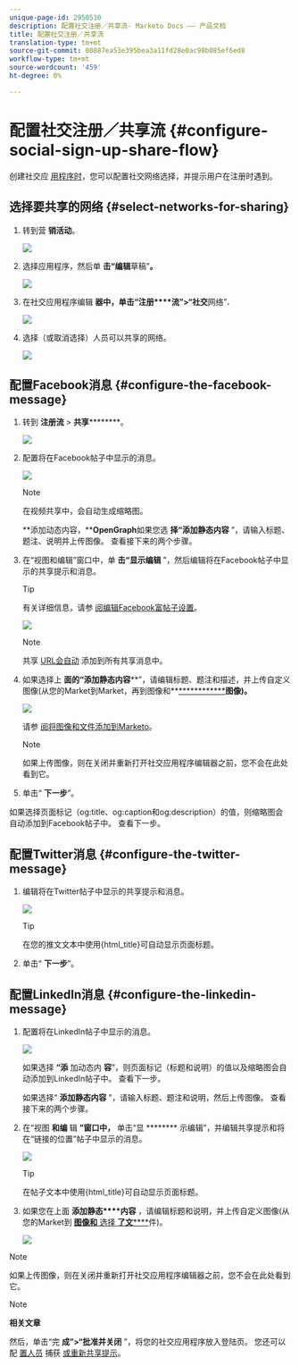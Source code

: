 ```yaml
---
unique-page-id: 2950530
description: 配置社交注册／共享流- Marketo Docs —— 产品文档
title: 配置社交注册／共享流
translation-type: tm+mt
source-git-commit: 00887ea53e395bea3a11fd28e0ac98b085ef6ed8
workflow-type: tm+mt
source-wordcount: '459'
ht-degree: 0%

---
```



# 配置社交注册／共享流 {#configure-social-sign-up-share-flow}

创建社交应 [用程序时](http://docs.marketo.com/display/docs/social)，您可以配置社交网络选择，并提示用户在注册时遇到。

## 选择要共享的网络 {#select-networks-for-sharing}

1. 转到营 **销活动**。

   ![](assets/ma-1.png)

1. 选择应用程序，然后单 **击“编辑**&#x200B;草稿”**。**

   ![](assets/image2014-9-22-13-3a57-3a43.png)

1. 在社交应用程序编辑 **器中，单击“注册****流”>“社交**&#x200B;网络”**.**

   ![](assets/three.png)

1. 选择（或取消选择）人员可以共享的网络。

   ![](assets/four.png)

## 配置Facebook消息 {#configure-the-facebook-message}

1. 转到 **注册流** > **共享**********。

   ![](assets/five.png)

1. 配置将在Facebook帖子中显示的消息。

   ![](assets/image2014-9-22-13-3a58-3a54.png)

   >[!NOTE]
   >
   >在视频共享中，会自动生成缩略图。

   **添加动态内容，****OpenGraph**&#x200B;如果您选 **择“添加静态内容** ”，请输入标题、题注、说明并上传图像。 查看接下来的两个步骤。

1. 在“视图和编辑”窗口中，单 **击“显示编辑** ”，然后编辑将在Facebook帖子中显示的共享提示和消息。

   >[!TIP]
   >
   >有关详细信息，请参 [阅编辑Facebook富帖子设置](../../../../product-docs/demand-generation/facebook/edit-facebook-rich-post-settings.md)。

   ![](assets/image2014-9-22-13-3a59-3a57.png)

   >[!NOTE]
   >
   >共享 [URL会自动](../../../../product-docs/demand-generation/social/social-functions/choose-the-share-url-for-a-social-app.md) 添加到所有共享消息中。

1. 如果选择上 **面的“添加静态内容****”，请编辑标题、题注和描述，并上传自定义图像(从您的Market到Market，再到图像和**[************](../../../../product-docs/demand-generation/images-and-files/add-images-and-files-to-marketo.md)**图像)。**

   ![](assets/image2014-9-22-14-3a1-3a11.png)

   请参 [阅将图像和文件添加到Marketo](../../../../product-docs/demand-generation/images-and-files/add-images-and-files-to-marketo.md)。

   >[!NOTE]
   >
   >如果上传图像，则在关闭并重新打开社交应用程序编辑器之前，您不会在此处看到它。

1. 单击“ **下一步**”。

如果选择页面标记（og:title、og:caption和og:description）的值，则缩略图会自动添加到Facebook帖子中。 查看下一步。

## 配置Twitter消息 {#configure-the-twitter-message}

1. 编辑将在Twitter帖子中显示的共享提示和消息。

   ![](assets/image2014-9-22-14-3a2-3a31.png)

   >[!TIP]
   >
   >在您的推文文本中使用{html_title}可自动显示页面标题。

1. 单击“ **下一步**”。

## 配置LinkedIn消息 {#configure-the-linkedin-message}

1. 配置将在LinkedIn帖子中显示的消息。

   ![](assets/image2014-9-22-14-3a3-3a8.png)

   如果选择 **“添** 加动态内 **容**”，则页面标记（标题和说明）的值以及缩略图会自动添加到LinkedIn帖子中。 查看下一步。

   如果选择“ **添加静态内容** ”，请输入标题、题注和说明，然后上传图像。 查看接下来的两个步骤。

1. 在“视图 **和编** 辑 **”窗口中，** 单击“显 ******** 示编辑”，并编辑共享提示和将在“链接的位置”帖子中显示的消息。

   ![](assets/image2014-9-22-14-3a4-3a6.png)

   >[!TIP]
   >
   >在帖子文本中使用{html_title}可自动显示页面标题。

1. 如果您在上面 **添加静态****内容** ，请编辑标题和说明，并上传自定义图像(从您的Market到 [**图像和** 选择 **了文******](../../../../product-docs/demand-generation/images-and-files/add-images-and-files-to-marketo.md)&#x200B;件)。

   ![](assets/image2014-9-22-13-3a55-3a17.png)

>[!NOTE]
>
>如果上传图像，则在关闭并重新打开社交应用程序编辑器之前，您不会在此处看到它。

>[!NOTE]
>
>**相关文章**
>
>然后，单击“完 **成”>“批准并关闭** ”，将您的社交应用程序放入登陆页。 您还可以配 [置人员](configure-person-capture-for-a-social-app.md) 捕获 [或重新共享提示](configure-re-share-email-and-prompt-for-a-social-app.md)。

